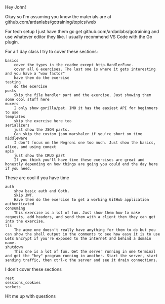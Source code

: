 Hey John!

Okay so I'm assuming you know the materials are at
github.com/ardanlabs/gotraining/topics/web

For tech setup I just have them go get github.com/ardanlabs/gotraining and use
whatever editor they like. I usually recommend VS Code with the Go plugin.

For a 1 day class I try to cover these sections:

    basics 
        cover the types in the readme except http.HandlerFunc.
        cover all 6 exercises. The last one is where it gets interesting and you have a "wow factor"
        have them do the exercise
    testing
        do the exercise
    posts 
        Skip the file handler part and the exercise. Just showing them some cool stuff here
    muxers
        I only show gorilla/pat. IMO it has the easiest API for beginners to use
    templates
        skip the exercise here too
    serializers
        just show the JSON parts. 
        Can skip the custom json marshaler if you're short on time
    middleware
        I don't focus on the Negroni one too much. Just show the basics, alice, and using conext
    apis
        just show the CRUD part
        If you think you'll have time these exercises are great and honestly depending on how things are going you could end the day here if you need. 

These are cool if you have time

    auth 
        show basic auth and Goth. 
        Skip JWT.
        Have them do the exercise to get a working GitHub application authenticated
    consuming
        This exercise is a lot of fun. Just show them how to make requests, add headers, and send them with a client then they can get into the exercise.
    tls
        The acme one doesn't really have anything for them to do but you can show the shell output in the comments to see how easy it is to use Lets Encrypt if you're exposed to the internet and behind a domain name.
    shutdown
        This one is a lot of fun. Get the server running in one terminal and get the "hey" program running in another. Start the server, start sending traffic, then ctrl-c the server and see it drain connections.


I don't cover these sections

    rest
    sessions_cookies
    sockets

Hit me up with questions
